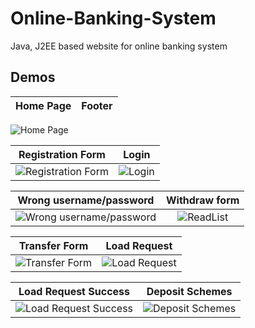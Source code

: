 # Online-Banking-System
Java, J2EE based website for online banking system


## Demos
Home Page    |  Footer   
:-------------------------:|:-------------------------:
![Home Page](https://raw.github.com/jihed-garaouch/Banking_System_J2EE/main/Screenshot/Screenshot%20(19).png)  

Registration Form   |  Login
:-------------------------:|:-------------------------:
![Registration Form](https://raw.github.com/jihed-garaouch/Banking_System_J2EE/main/Screenshot/Screenshot%20(19).png)  |  ![Login](https://raw.github.com/jihed-garaouch/Banking_System_J2EE/main/Screenshot/Screenshot%20(18).png)


Wrong username/password    |  Withdraw form
:-------------------------:|:-------------------------:
![Wrong username/password](https://raw.github.com/jihed-garaouch/Banking_System_J2EE/main/Screenshot/Screenshot%20(19).png) |  ![ReadList](https://raw.github.com/jihed-garaouch/Banking_System_J2EE/main/Screenshot/Screenshot%20(21).png)

Transfer Form   |  Load Request
:-------------------------:|:-------------------------:
![Transfer Form](https://raw.github.com/jihed-garaouch/Banking_System_J2EE/main/Screenshot/Screenshot%20(22).png) |  ![Load Request](https://raw.github.com/jihed-garaouch/Banking_System_J2EE/main/Screenshot/Screenshot%20(25).png)


Load Request Success |  Deposit Schemes
:-------------------------:|:-------------------------:
![Load Request Success](https://raw.github.com/jihed-garaouch/Banking_System_J2EE/main/Screenshot/Screenshot%20(26).png) |  ![Deposit Schemes](https://raw.github.com/jihed-garaouch/Banking_System_J2EE/main/Screenshot/Screenshot%20(28).png)


